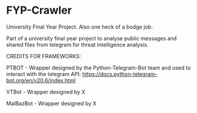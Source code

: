 # FYP-Crawler
University Final Year Project. Also one heck of a bodge job. 

Part of a university final year project to analyse public messages and shared files from telegram for threat intelligence analysis.

CREDITS FOR FRAMEWORKS: 

PTBOT - Wrapper designed by the Python-Telegram-Bot team and used to interact with the telegram API: https://docs.python-telegram-bot.org/en/v20.6/index.html

VTBot - Wrapper designed by X

MalBazBot - Wrapper designed by X

